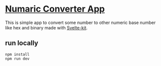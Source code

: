 # [Numaric Converter App](https://beijaflor.github.io/numeric-converter-app/)

This is simple app to convert some number to other numeric base number like hex and binary made with [Svelte-kit](https://kit.svelte.dev/).

## run locally

```
npm install
npm run dev
```
